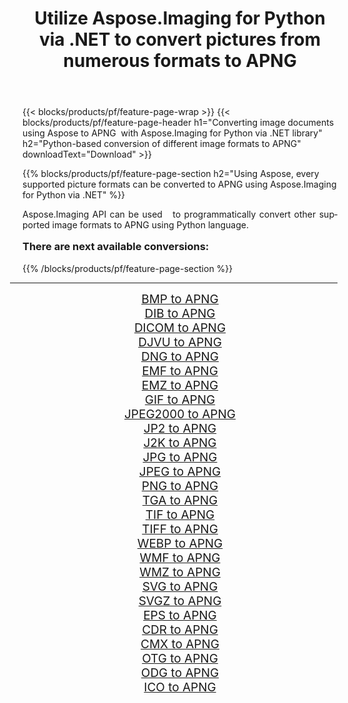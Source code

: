 ﻿---
title: Utilize Aspose.Imaging for Python via .NET to convert pictures from numerous formats to APNG 
weight: 3920
url: /python-net/conversion/to/apng/ 
lang: en
langdirlevel: 2
locales: zh-hans,ja,it,ru,de,es,fr,nl,id,lt,pl,pt,vi,tr,ko,zh-hant,ar,hi,th,sv,cs,uk,he
description: You can use Aspose.Imaging for Python via .NET library to convert from a variety of formats to APNG
---

{{< blocks/products/pf/feature-page-wrap >}}
{{< blocks/products/pf/feature-page-header h1="Converting image documents using Aspose to APNG  with Aspose.Imaging for Python via .NET library" h2="Python-based conversion of different image formats to APNG" downloadText="Download" >}}


{{% blocks/products/pf/feature-page-section  h2="Using Aspose, every supported picture formats can be converted to APNG using Aspose.Imaging for Python via .NET" %}}
<p align=justify>Aspose.Imaging API can be used   to programmatically convert other supported image formats to APNG using Python language.</p>
<h3 style="margin-top:16px;">
There are next available conversions:
</h3>
{{% /blocks/products/pf/feature-page-section %}}
<div class="container-fluid productfamilypage bg-gray">
    <div class="convertypes bg-gray agp-content section">
        <div class="container">
		<hr style="margin-left:-20px;"/>
		<div class="row other-converters" style="gap: 10px;font-size: 19px;text-align:center;">
		    <div class='col-md-3 other-converter remove-lp remove-rp'><a href="/imaging/python-net/conversion/bmp-to-apng/" style="padding:15px;">BMP to APNG</a></div>
<div class='col-md-3 other-converter remove-lp remove-rp'><a href="/imaging/python-net/conversion/dib-to-apng/" style="padding:15px;">DIB to APNG</a></div>
<div class='col-md-3 other-converter remove-lp remove-rp'><a href="/imaging/python-net/conversion/dicom-to-apng/" style="padding:15px;">DICOM to APNG</a></div>
<div class='col-md-3 other-converter remove-lp remove-rp'><a href="/imaging/python-net/conversion/djvu-to-apng/" style="padding:15px;">DJVU to APNG</a></div>
<div class='col-md-3 other-converter remove-lp remove-rp'><a href="/imaging/python-net/conversion/dng-to-apng/" style="padding:15px;">DNG to APNG</a></div>
<div class='col-md-3 other-converter remove-lp remove-rp'><a href="/imaging/python-net/conversion/emf-to-apng/" style="padding:15px;">EMF to APNG</a></div>
<div class='col-md-3 other-converter remove-lp remove-rp'><a href="/imaging/python-net/conversion/emz-to-apng/" style="padding:15px;">EMZ to APNG</a></div>
<div class='col-md-3 other-converter remove-lp remove-rp'><a href="/imaging/python-net/conversion/gif-to-apng/" style="padding:15px;">GIF to APNG</a></div>
<div class='col-md-3 other-converter remove-lp remove-rp'><a href="/imaging/python-net/conversion/jpeg2000-to-apng/" style="padding:15px;">JPEG2000 to APNG</a></div>
<div class='col-md-3 other-converter remove-lp remove-rp'><a href="/imaging/python-net/conversion/jp2-to-apng/" style="padding:15px;">JP2 to APNG</a></div>
<div class='col-md-3 other-converter remove-lp remove-rp'><a href="/imaging/python-net/conversion/j2k-to-apng/" style="padding:15px;">J2K to APNG</a></div>
<div class='col-md-3 other-converter remove-lp remove-rp'><a href="/imaging/python-net/conversion/jpg-to-apng/" style="padding:15px;">JPG to APNG</a></div>
<div class='col-md-3 other-converter remove-lp remove-rp'><a href="/imaging/python-net/conversion/jpeg-to-apng/" style="padding:15px;">JPEG to APNG</a></div>
<div class='col-md-3 other-converter remove-lp remove-rp'><a href="/imaging/python-net/conversion/png-to-apng/" style="padding:15px;">PNG to APNG</a></div>
<div class='col-md-3 other-converter remove-lp remove-rp'><a href="/imaging/python-net/conversion/tga-to-apng/" style="padding:15px;">TGA to APNG</a></div>
<div class='col-md-3 other-converter remove-lp remove-rp'><a href="/imaging/python-net/conversion/tif-to-apng/" style="padding:15px;">TIF to APNG</a></div>
<div class='col-md-3 other-converter remove-lp remove-rp'><a href="/imaging/python-net/conversion/tiff-to-apng/" style="padding:15px;">TIFF to APNG</a></div>
<div class='col-md-3 other-converter remove-lp remove-rp'><a href="/imaging/python-net/conversion/webp-to-apng/" style="padding:15px;">WEBP to APNG</a></div>
<div class='col-md-3 other-converter remove-lp remove-rp'><a href="/imaging/python-net/conversion/wmf-to-apng/" style="padding:15px;">WMF to APNG</a></div>
<div class='col-md-3 other-converter remove-lp remove-rp'><a href="/imaging/python-net/conversion/wmz-to-apng/" style="padding:15px;">WMZ to APNG</a></div>
<div class='col-md-3 other-converter remove-lp remove-rp'><a href="/imaging/python-net/conversion/svg-to-apng/" style="padding:15px;">SVG to APNG</a></div>
<div class='col-md-3 other-converter remove-lp remove-rp'><a href="/imaging/python-net/conversion/svgz-to-apng/" style="padding:15px;">SVGZ to APNG</a></div>
<div class='col-md-3 other-converter remove-lp remove-rp'><a href="/imaging/python-net/conversion/eps-to-apng/" style="padding:15px;">EPS to APNG</a></div>
<div class='col-md-3 other-converter remove-lp remove-rp'><a href="/imaging/python-net/conversion/cdr-to-apng/" style="padding:15px;">CDR to APNG</a></div>
<div class='col-md-3 other-converter remove-lp remove-rp'><a href="/imaging/python-net/conversion/cmx-to-apng/" style="padding:15px;">CMX to APNG</a></div>
<div class='col-md-3 other-converter remove-lp remove-rp'><a href="/imaging/python-net/conversion/otg-to-apng/" style="padding:15px;">OTG to APNG</a></div>
<div class='col-md-3 other-converter remove-lp remove-rp'><a href="/imaging/python-net/conversion/odg-to-apng/" style="padding:15px;">ODG to APNG</a></div>
<div class='col-md-3 other-converter remove-lp remove-rp'><a href="/imaging/python-net/conversion/ico-to-apng/" style="padding:15px;">ICO to APNG</a></div>
                </div>
        </div>
    </div>
</div>
<br/>

